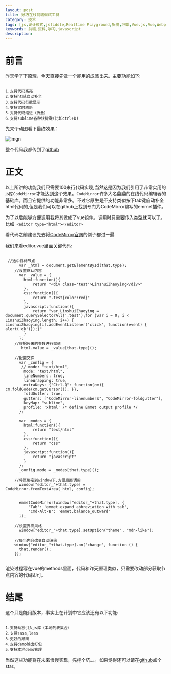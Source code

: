 ```yaml
---
layout: post
title: 好巧在线前端调试工具
category: 技术
tags: [js,设计模式,jsfiddle,Realtime Playground,折腾,积累,Vue.js,Vue,Webpack]
keywords: 前端,资料,学习,javascript
description: 
---
```


# 前言

昨天学了下原理，今天直接先做一个能用的成品出来。主要功能如下:

```

1.支持代码高亮
2.支持html自动补全
3.支持代码行数显示
4.支持实时刷新
5.支持代码缩进（折叠）
6.支持sublime各种快捷键(比如ctrl+D)

```

先来个动图看下最终效果：

![imgn](http://img.haoqiao.me/active59.gif)

整个代码我都传到了[github](https://github.com/linshuizhaoying/haoqiao-Fiddle)

# 正文

以上所讲的功能我们只需要100来行代码实现,当然这是因为我们引用了非常实用的js库`CodeMirror`才能达到这个效果。`CodeMirror`许多大名鼎鼎的在线代码编辑器的基础库。而且它提供的功能非常多。不过它原生是不支持类似按下tab键自动补全html代码的,但是我们可以在github上找到专门为CodeMirror编写的emmet插件。

为了以后能够方便调用我将其做成了vue组件。调用时只需要传入类型就可以了。
比如` <editor type="html"></editor>`

看代码之前建议先去将[CodeMirror官网](http://codemirror.net/)的例子都过一遍.

我们来看editor.vue里面关键代码:

```

 //选中目标节点
	  var _html = document.getElementById(that.type);
    //设置默认内容
	  var _value = {
	  	html:function(){
	  		return "<div class='test'>LinshuiZhaoying</div>"
	  	},
	  	css:function(){
	  		return ".test{color:red}"
	  	},
	  	javascript:function(){
	  		return "var LinshuiZhaoying = document.querySelectorAll('.test');for (var i = 0; i < LinshuiZhaoying.length; i++) { LinshuiZhaoying[i].addEventListener('click', function(event) { alert('ok')});}"
	  	}
	  };
    //根据传来的参数进行赋值
	  _html.value = _value[that.type]();

    //配置文件
	  var _config = {
	   // mode: "text/html",
	    mode: "text/html",
	    lineNumbers: true,
	    lineWrapping: true,
	    extraKeys: {"Ctrl-Q": function(cm){ cm.foldCode(cm.getCursor()); }},
	    foldGutter: true,
	    gutters: ["CodeMirror-linenumbers", "CodeMirror-foldgutter"],
	    keyMap: "sublime",
	    profile: 'xhtml' /* define Emmet output profile */
	  };

	  var _modes = {
	  	html:function(){
	  		return "text/html"
	  	},
	  	css:function(){
	  		return "css"
	  	},
	  	javascript:function(){
	  		return "javascript"
	  	}
	  };
	  _config.mode = _modes[that.type]();

    //将其绑定到window下,方便后面调用
	  window["editor_"+that.type] = CodeMirror.fromTextArea(_html,_config);


	  emmetCodeMirror(window["editor_"+that.type], {
	      'Tab': 'emmet.expand_abbreviation_with_tab',
	      'Cmd-Alt-B': 'emmet.balance_outward'
	  });

    //设置界面风格
	  window["editor_"+that.type].setOption("theme", "mdn-like");

    //每当内容改变自动渲染
    window["editor_"+that.type].on('change', function () {
      that.render();
    });
    
```

渲染过程写在vue的methods里面，代码和昨天原理类似，只需要改动部分获取节点内容的代码即可。

# 结尾

这个只是能用版本，事实上在计划中它应该还有以下功能:

```

1.支持动态引入js库（本地列表集合）
2.支持sass,less
3.更好的界面
4.支持demo输出打包
5.支持本地demo管理

```
当然这些功能将在未来慢慢实现，先挖个坑。。。如果觉得还可以请在[github](https://github.com/linshuizhaoying/haoqiao-Fiddle)点个star。



